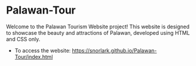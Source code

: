 # Palawan-Tour
Welcome to the Palawan Tourism Website project! This website is designed to showcase the beauty and attractions of Palawan, developed using HTML and CSS only.

- To access the website: https://snorlark.github.io/Palawan-Tour/index.html
